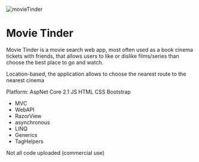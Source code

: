 
![movieTinder](https://user-images.githubusercontent.com/38471368/57526618-23556680-732e-11e9-823e-01cba5703dd0.png)

# Movie Tinder

Movie Tinder is a movie search web app, most often used as a book cinema tickets with friends,
that allows users to like or dislike films/series than choose the best place to go and watch.

Location-based, the application allows to choose the nearest route to the nearest cinema

Platform: AspNet Core 2.1 JS HTML CSS Bootstrap
- MVC
- WebAPI
- RazorView
- asynchronous
- LINQ
- Generics
- TagHelpers

Not all code uploaded (commercial use)
